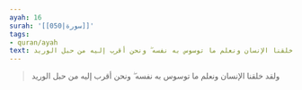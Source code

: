 ```yaml
---
ayah: 16
surah: '[[050|سورة]]'
tags:
- quran/ayah
text: ولقد خلقنا الإنسان ونعلم ما توسوس به نفسه ۖ ونحن أقرب إليه من حبل الوريد
---
```

> ولقد خلقنا الإنسان ونعلم ما توسوس به نفسه ۖ ونحن أقرب إليه من حبل الوريد
